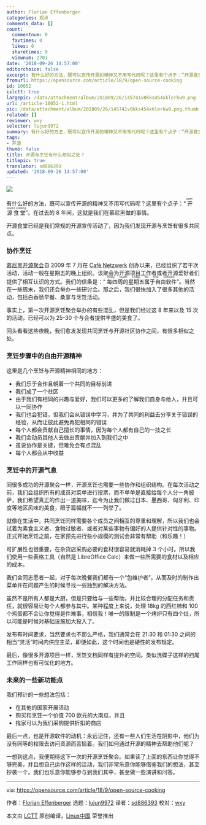 ```yaml
---
author: Florian Effenberger
categories: 观点
comments_data: []
count:
  commentnum: 0
  favtimes: 0
  likes: 0
  sharetimes: 0
  viewnum: 2701
date: '2018-09-26 14:57:00'
editorchoice: false
excerpt: 有什么好的方法，既可以宣传开源的精神又不用写代码呢？这里有个点子：“开源食堂”。
fromurl: https://opensource.com/article/18/9/open-source-cooking
id: 10052
islctt: true
largepic: /data/attachment/album/201809/26/145741v0kks454xklerkw9.png
url: /article-10052-1.html
pic: /data/attachment/album/201809/26/145741v0kks454xklerkw9.png.thumb.jpg
related: []
reviewer: wxy
selector: lujun9972
summary: 有什么好的方法，既可以宣传开源的精神又不用写代码呢？这里有个点子：“开源食堂”。
tags:
- 开源
thumb: false
title: 开源与烹饪有什么相似之处？
titlepic: true
translator: sd886393
updated: '2018-09-26 14:57:00'
---
```


![](/data/attachment/album/201809/26/145741v0kks454xklerkw9.png)


有什么好的方法，既可以宣传开源的精神又不用写代码呢？这里有个点子：“<ruby> 开源食堂 <rt>  open source cooking </rt></ruby>”。在过去的 8 年间，这就是我们在慕尼黑做的事情。


开源食堂已经是我们常规的开源宣传活动了，因为我们发现开源与烹饪有很多共同点。


### 协作烹饪


[慕尼黑开源聚会](https://www.opensourcetreffen.de/)自 2009 年 7 月在 [Café Netzwerk](http://www.cafe-netzwerk.de/) 创办以来，已经组织了若干次活动，活动一般在星期五的晚上组织。该聚会为开源项目工作者或者开源爱好者们提供了相互认识的方式。我们的信条是：“<ruby> 每四周的星期五属于自由软件 <rt>  Every fourth Friday for free software </rt></ruby>”。当然在一些周末，我们还会举办一些研讨会。那之后，我们很快加入了很多其他的活动，包括白香肠早餐、桑拿与烹饪活动。


事实上，第一次开源烹饪聚会举办的有些混乱，但是我们经过这 8 年来以及 15 次的活动，已经可以为 25-30 个与会者提供丰盛的美食了。


回头看看这些夜晚，我们愈发发现共同烹饪与开源社区协作之间，有很多相似之处。


### 烹饪步骤中的自由开源精神


这里是几个烹饪与开源精神相同的地方：


* 我们乐于合作且朝着一个共同的目标前进
* 我们成了一个社区
* 由于我们有相同的兴趣与爱好，我们可以更多的了解我们自身与他人，并且可以一同协作
* 我们也会犯错，但我们会从错误中学习，并为了共同的利益去分享关于错误的经验，从而让彼此避免再犯相同的错误
* 每个人都会贡献自己擅长的事情，因为每个人都有自己的一技之长
* 我们会动员其他人去做出贡献并加入到我们之中
* 虽说协作是关键，但难免会有点混乱
* 每个人都会从中收益


### 烹饪中的开源气息


同很多成功的开源聚会一样，开源烹饪也需要一些协作和组织结构。在每次活动之前，我们会组织所有的成员对菜单进行投票，而不单单是直接给每个人分一角披萨，我们希望真正的作出一道美味，迄今为止我们做过日本、墨西哥、匈牙利、印度等地区风味的美食，限于篇幅就不一一列举了。


就像在生活中，共同烹饪同样需要各个成员之间相互的尊重和理解，所以我们也会试着为素食主义者、食物过敏者、或者对某些事物有偏好的人提供针对性的事物。正式开始烹饪之前，在家预先进行些小规模的测试会非常有帮助（和乐趣！）


可扩展性也很重要，在杂货店采购必要的食材很容易就消耗掉 3 个小时。所以我们使用一些表格工具（自然是 LibreOffice Calc）来做一些所需要的食材以及相应的成本。


我们会同志愿者一起，对于每次晚餐我们都有一个“包维护者”，从而及时的制作出菜单并在问题产生的时候寻找一些独到的解决方法。


虽然不是所有人都是大厨，但是只要给与一些帮助，并比较合理的分配任务和责任，就很容易让每个人都参与其中。某种程度上来说，处理 18kg 的西红柿和 100 个鸡蛋都不会让你觉得是件难事，相信我！唯一的限制是一个烤炉只有四个灶，所以可能是时候对基础设施加大投入了。


发布有时间要求，当然要求也不那么严格，我们通常会在 21:30 和 01:30 之间的相当“灵活”时间内供应主菜，即便如此，这个时间也是硬性的发布规定。


最后，像很多开源项目一样，烹饪文档同样有提升的空间。类似洗碟子这样的扫尾工作同样也有可优化的地方。


### 未来的一些新功能点


我们预计的一些想法包括：


* 在其他的国家开展活动
* 购买和烹饪一个价值 700 欧元的大南瓜，并且
* 找家可以为我们采购提供折扣的商店


最后一点，也是开源软件的动机：永远记住，还有一些人们生活在阴影中，他们为没有同等的权限去访问资源而苦恼着。我们如何通过开源的精神去帮助他们呢？


一想到这点，我便期待这下一次的开源烹饪聚会。如果读了上面的东西让你觉得不够完美，并且想自己运作这样的活动，我们非常乐意你能够借鉴我们的想法，甚至抄袭一个。我们也乐意你能够参与到我们其中，甚至做一些演讲和问答。




---


via: <https://opensource.com/article/18/9/open-source-cooking>


作者：[Florian Effenberger](https://opensource.com/users/floeff) 选题：[lujun9972](https://github.com/lujun9972) 译者：[sd886393](https://github.com/sd886393) 校对：[wxy](https://github.com/wxy)


本文由 [LCTT](https://github.com/LCTT/TranslateProject) 原创编译，[Linux中国](https://linux.cn/) 荣誉推出